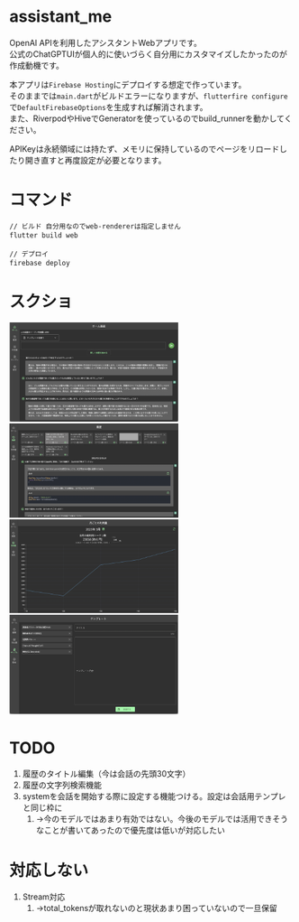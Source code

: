 # assistant_me
OpenAI APIを利用したアシスタントWebアプリです。  
公式のChatGPTUIが個人的に使いづらく自分用にカスタマイズしたかったのが作成動機です。  

本アプリは`Firebase Hosting`にデプロイする想定で作っています。  
そのままでは`main.dart`がビルドエラーになりますが、`flutterfire configure`で`DefaultFirebaseOptions`を生成すれば解消されます。  
また、RiverpodやHiveでGeneratorを使っているのでbuild_runnerを動かしてください。

APIKeyは永続領域には持たず、メモリに保持しているのでページをリロードしたり開き直すと再度設定が必要となります。  

# コマンド
```
// ビルド 自分用なのでweb-rendererは指定しません
flutter build web

// デプロイ
firebase deploy
```

# スクショ
<img src="./images/01_home.png" width=300><img src="./images/02_history.png" width=300>
<img src="./images/03_graph.png" width=300><img src="./images/04_template.png" width=300>

# TODO
1. 履歴のタイトル編集（今は会話の先頭30文字）
2. 履歴の文字列検索機能
3. systemを会話を開始する際に設定する機能つける。設定は会話用テンプレと同じ枠に
   1. →今のモデルではあまり有効ではない。今後のモデルでは活用できそうなことが書いてあったので優先度は低いが対応したい

# 対応しない
1. Stream対応
   1. →total_tokensが取れないのと現状あまり困っていないので一旦保留
